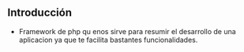 ## Introducción

- Framework de php qu enos sirve para resumir el desarrollo de una aplicacion ya que te facilita bastantes
  funcionalidades.

